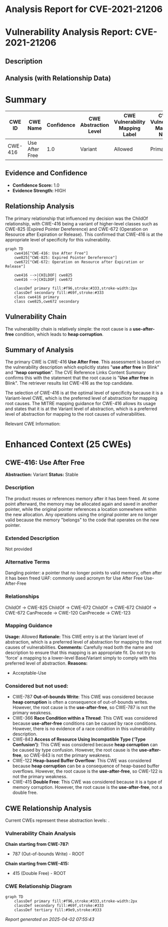 # Analysis Report for CVE-2021-21206

# Vulnerability Analysis Report: CVE-2021-21206

## Description



## Analysis (with Relationship Data)

# Summary
| CWE ID | CWE Name | Confidence | CWE Abstraction Level | CWE Vulnerability Mapping Label | CWE-Vulnerability Mapping Notes |
|---|---|---|---|---|---|
| CWE-416 | Use After Free | 1.0 | Variant | Allowed | Primary CWE |

## Evidence and Confidence

*   **Confidence Score:** 1.0
*   **Evidence Strength:** HIGH

## Relationship Analysis
The primary relationship that influenced my decision was the ChildOf relationship, with CWE-416 being a variant of higher-level classes such as CWE-825 (Expired Pointer Dereference) and CWE-672 (Operation on Resource after Expiration or Release). This confirmed that CWE-416 is at the appropriate level of specificity for this vulnerability.

```mermaid
graph TD
    cwe416["CWE-416: Use After Free"]
    cwe825["CWE-825: Expired Pointer Dereference"]
    cwe672["CWE-672: Operation on Resource after Expiration or Release"]

    cwe416 -->|CHILDOF| cwe825
    cwe416 -->|CHILDOF| cwe672

    classDef primary fill:#f96,stroke:#333,stroke-width:2px
    classDef secondary fill:#69f,stroke:#333
    class cwe416 primary
    class cwe825,cwe672 secondary
```

## Vulnerability Chain
The vulnerability chain is relatively simple: the root cause is a **use-after-free** condition, which leads to **heap corruption**.

## Summary of Analysis
The primary CWE is CWE-416 **Use After Free**. This assessment is based on the vulnerability description which explicitly states "**use after free** in Blink" and "**heap corruption**". The CVE Reference Links Content Summary confirms this with the statement that the root cause is "**Use after free** in Blink". The retriever results list CWE-416 as the top candidate.

The selection of CWE-416 is at the optimal level of specificity because it is a Variant-level CWE, which is the preferred level of abstraction for mapping root causes. The MITRE mapping guidance for CWE-416 allows its usage and states that it is at the Variant level of abstraction, which is a preferred level of abstraction for mapping to the root causes of vulnerabilities.

Relevant CWE Information:

# Enhanced Context (25 CWEs)

## CWE-416: Use After Free
**Abstraction:** Variant
**Status:** Stable

### Description
The product reuses or references memory after it has been freed. At some point afterward, the memory may be allocated again and saved in another pointer, while the original pointer references a location somewhere within the new allocation. Any operations using the original pointer are no longer valid because the memory "belongs" to the code that operates on the new pointer.

### Extended Description
Not provided

### Alternative Terms
Dangling pointer: a pointer that no longer points to valid memory, often after it has been freed
UAF: commonly used acronym for Use After Free
Use-After-Free

### Relationships
ChildOf -> CWE-825
ChildOf -> CWE-672
ChildOf -> CWE-672
ChildOf -> CWE-672
CanPrecede -> CWE-120
CanPrecede -> CWE-123

### Mapping Guidance
**Usage:** Allowed
**Rationale:** This CWE entry is at the Variant level of abstraction, which is a preferred level of abstraction for mapping to the root causes of vulnerabilities.
**Comments:** Carefully read both the name and description to ensure that this mapping is an appropriate fit. Do not try to 'force' a mapping to a lower-level Base/Variant simply to comply with this preferred level of abstraction.
**Reasons:**
- Acceptable-Use

### Considered but not used:
- CWE-787 **Out-of-bounds Write**: This CWE was considered because **heap corruption** is often a consequence of out-of-bounds writes. However, the root cause is the **use-after-free**, so CWE-787 is not the primary weakness.
- CWE-366 **Race Condition within a Thread**: This CWE was considered because **use-after-free** conditions can be caused by race conditions. However, there is no evidence of a race condition in this vulnerability description.
- CWE-843 **Access of Resource Using Incompatible Type ('Type Confusion')**: This CWE was considered because **heap corruption** can be caused by type confusion. However, the root cause is the **use-after-free**, so CWE-843 is not the primary weakness.
- CWE-122 **Heap-based Buffer Overflow**: This CWE was considered because **heap corruption** can be a consequence of heap-based buffer overflows. However, the root cause is the **use-after-free**, so CWE-122 is not the primary weakness.
- CWE-415 **Double Free**: This CWE was considered because it is a type of memory corruption. However, the root cause is the **use-after-free**, not a double free.


## CWE Relationship Analysis

Current CWEs represent these abstraction levels: .


### Vulnerability Chain Analysis

**Chain starting from CWE-787:**
- 787 (Out-of-bounds Write) - ROOT


**Chain starting from CWE-415:**
- 415 (Double Free) - ROOT



### CWE Relationship Diagram

```mermaid
graph TD
    classDef primary fill:#f96,stroke:#333,stroke-width:2px
    classDef secondary fill:#69f,stroke:#333
    classDef tertiary fill:#9e9,stroke:#333
```



*Report generated on 2025-04-02 07:55:43*
